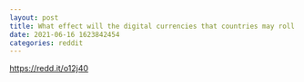 ```yaml
--- 
layout: post 
title: What effect will the digital currencies that countries may roll out have on Bitcoin? 
date: 2021-06-16 1623842454 
categories: reddit 
--- 
```

https://redd.it/o12j40